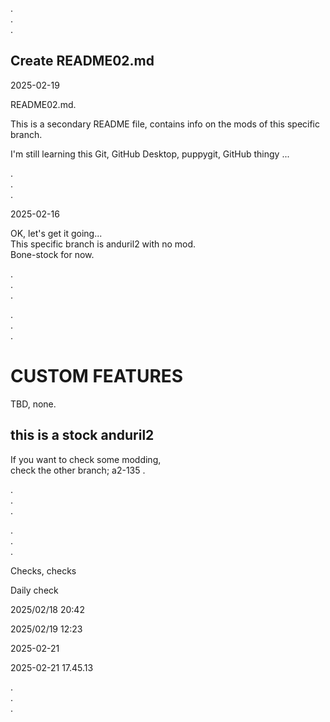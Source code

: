 .   
.   
.   

## Create README02.md

2025-02-19 

README02.md.  

This is a secondary README file, contains info on the mods of this specific branch.   

I'm still learning this Git, GitHub Desktop, puppygit, GitHub thingy ...  

.   
.   
.   

2025-02-16   

OK, let's get it going...   
This specific branch is anduril2 with no mod.  
Bone-stock for now.   

.   
.   
.   

.   
.   
.   

# CUSTOM FEATURES   

TBD, none. 

## this is a stock anduril2 

If you want to check some modding,  
check the other branch; a2-135 .   



.   
.   
.   

.   
.   
.   


Checks, checks   

Daily check  

2025/02/18 20:42

2025/02/19 12:23

2025-02-21 

2025-02-21 17.45.13




.   
.   
.   

